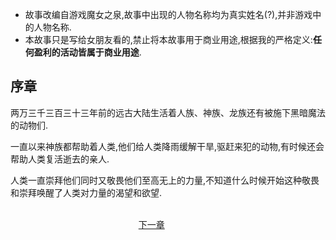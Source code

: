 - 故事改编自游戏魔女之泉,故事中出现的人物名称均为真实姓名(?),并非游戏中的人物名称.
- 本故事只是写给女朋友看的,禁止将本故事用于商业用途,根据我的严格定义:**任何盈利的活动皆属于商业用途**.
## 序章

两万三千三百三十三年前的远古大陆生活着人族、神族、龙族还有被施下黑暗魔法的动物们.

一直以来神族都帮助着人类,他们给人类降雨缓解干旱,驱赶来犯的动物,有时候还会帮助人类复活逝去的亲人.

人类一直崇拜他们同时又敬畏他们至高无上的力量,不知道什么时候开始这种敬畏和崇拜唤醒了人类对力量的渴望和欲望.

&#160;&#160;&#160;&#160;&#160;&#160;&#160;&#160;&#160;&#160;&#160;&#160;&#160;&#160;&#160;&#160;&#160;&#160;&#160;&#160;&#160;&#160;&#160;&#160;&#160;&#160;&#160;&#160;&#160;&#160;&#160;&#160;&#160;&#160;&#160;&#160;&#160;&#160;&#160;&#160;&#160;&#160;&#160;&#160;&#160;&#160;&#160;&#160;&#160;&#160;&#160;&#160;&#160;&#160;&#160;&#160;&#160;&#160;&#160;&#160;&#160;&#160;&#160;&#160;&#160;&#160;&#160;&#160;&#160;&#160;&#160;&#160;&#160;&#160;&#160;&#160;&#160;&#160;&#160;&#160;&#160;&#160;&#160;&#160;&#160;&#160;&#160;&#160;&#160;&#160;&#160;&#160;&#160;&#160;&#160;&#160;&#160;&#160;&#160;&#160;&#160;&#160;&#160;&#160;&#160;&#160;&#160;&#160;&#160;&#160;&#160;&#160;&#160;&#160;&#160;&#160;&#160;&#160;&#160;&#160;&#160;&#160;&#160;&#160;&#160;&#160;&#160;&#160;&#160;&#160;&#160;&#160;&#160;&#160;&#160;&#160;&#160;&#160;&#160;&#160;&#160;&#160;&#160;&#160;&#160;&#160;&#160;&#160;&#160;&#160;&#160;&#160;&#160;&#160;&#160;&#160;&#160;&#160;&#160;&#160;&#160;&#160;&#160;&#160;&#160;&#160;&#160;&#160;&#160;&#160;&#160;&#160;&#160;&#160;&#160;&#160;&#160;&#160;&#160; [下一章](https://github.com/lrinQVQ/Witch-s-story/blob/master/Chapter2.md)
